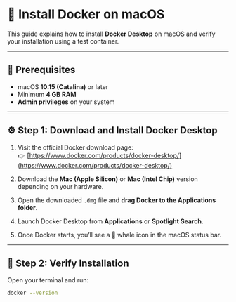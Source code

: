 # 🐳 Install Docker on macOS

This guide explains how to install **Docker Desktop** on macOS and verify your installation using a test container.

---

## 🧩 Prerequisites

- macOS **10.15 (Catalina)** or later  
- Minimum **4 GB RAM**  
- **Admin privileges** on your system

---

## ⚙️ Step 1: Download and Install Docker Desktop

1. Visit the official Docker download page:  
   👉 [https://www.docker.com/products/docker-desktop/](https://www.docker.com/products/docker-desktop/)

2. Download the **Mac (Apple Silicon)** or **Mac (Intel Chip)** version depending on your hardware.

3. Open the downloaded `.dmg` file and **drag Docker to the Applications folder**.

4. Launch Docker Desktop from **Applications** or **Spotlight Search**.

5. Once Docker starts, you’ll see a 🐳 whale icon in the macOS status bar.

---

## 🧪 Step 2: Verify Installation

Open your terminal and run:

```bash
docker --version
